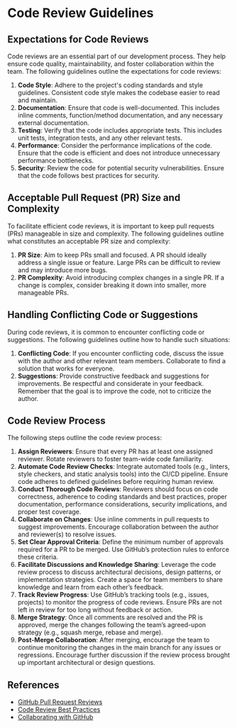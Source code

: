 # Code Review Guidelines

## Expectations for Code Reviews

Code reviews are an essential part of our development process. They help ensure code quality, maintainability, and foster collaboration within the team. The following guidelines outline the expectations for code reviews:

1. **Code Style**: Adhere to the project's coding standards and style guidelines. Consistent code style makes the codebase easier to read and maintain.
2. **Documentation**: Ensure that code is well-documented. This includes inline comments, function/method documentation, and any necessary external documentation.
3. **Testing**: Verify that the code includes appropriate tests. This includes unit tests, integration tests, and any other relevant tests.
4. **Performance**: Consider the performance implications of the code. Ensure that the code is efficient and does not introduce unnecessary performance bottlenecks.
5. **Security**: Review the code for potential security vulnerabilities. Ensure that the code follows best practices for security.

## Acceptable Pull Request (PR) Size and Complexity

To facilitate efficient code reviews, it is important to keep pull requests (PRs) manageable in size and complexity. The following guidelines outline what constitutes an acceptable PR size and complexity:

1. **PR Size**: Aim to keep PRs small and focused. A PR should ideally address a single issue or feature. Large PRs can be difficult to review and may introduce more bugs.
2. **PR Complexity**: Avoid introducing complex changes in a single PR. If a change is complex, consider breaking it down into smaller, more manageable PRs.

## Handling Conflicting Code or Suggestions

During code reviews, it is common to encounter conflicting code or suggestions. The following guidelines outline how to handle such situations:

1. **Conflicting Code**: If you encounter conflicting code, discuss the issue with the author and other relevant team members. Collaborate to find a solution that works for everyone.
2. **Suggestions**: Provide constructive feedback and suggestions for improvements. Be respectful and considerate in your feedback. Remember that the goal is to improve the code, not to criticize the author.

## Code Review Process

The following steps outline the code review process:

1. **Assign Reviewers**: Ensure that every PR has at least one assigned reviewer. Rotate reviewers to foster team-wide code familiarity.
2. **Automate Code Review Checks**: Integrate automated tools (e.g., linters, style checkers, and static analysis tools) into the CI/CD pipeline. Ensure code adheres to defined guidelines before requiring human review.
3. **Conduct Thorough Code Reviews**: Reviewers should focus on code correctness, adherence to coding standards and best practices, proper documentation, performance considerations, security implications, and proper test coverage.
4. **Collaborate on Changes**: Use inline comments in pull requests to suggest improvements. Encourage collaboration between the author and reviewer(s) to resolve issues.
5. **Set Clear Approval Criteria**: Define the minimum number of approvals required for a PR to be merged. Use GitHub’s protection rules to enforce these criteria.
6. **Facilitate Discussions and Knowledge Sharing**: Leverage the code review process to discuss architectural decisions, design patterns, or implementation strategies. Create a space for team members to share knowledge and learn from each other’s feedback.
7. **Track Review Progress**: Use GitHub’s tracking tools (e.g., issues, projects) to monitor the progress of code reviews. Ensure PRs are not left in review for too long without feedback or action.
8. **Merge Strategy**: Once all comments are resolved and the PR is approved, merge the changes following the team’s agreed-upon strategy (e.g., squash merge, rebase and merge).
9. **Post-Merge Collaboration**: After merging, encourage the team to continue monitoring the changes in the main branch for any issues or regressions. Encourage further discussion if the review process brought up important architectural or design questions.

## References

- [GitHub Pull Request Reviews](https://docs.github.com/en/pull-requests/collaborating-with-pull-requests/reviewing-changes-in-pull-requests)
- [Code Review Best Practices](https://medium.com/@techgirl1908/code-review-best-practices-22cb9f4a63b1)
- [Collaborating with GitHub](https://guides.github.com/introduction/collaborating/)
